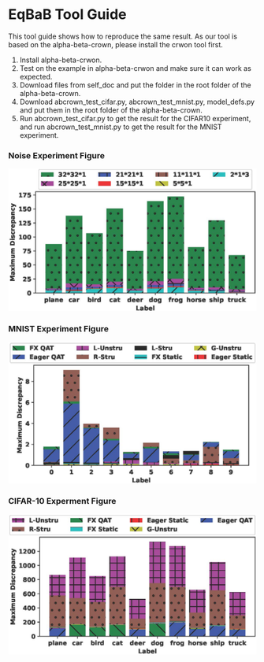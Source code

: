 # EqBaB Tool Guide #
This tool guide shows how to reproduce the same result. As our tool is based on the alpha-beta-crown, please install the crwon tool first.
1. Install alpha-beta-crwon.
2. Test on the example in alpha-beta-crwon and make sure it can work as expected.
3. Download files from self_doc and put the folder in the root folder of the alpha-beta-crown.
4. Download abcrown_test_cifar.py, abcrown_test_mnist.py, model_defs.py and put them in the root folder of the alpha-beta-crown.
5. Run abcrown_test_cifar.py to get the result for the CIFAR10 experiment, and run abcrown_test_mnist.py to get the result for the MNIST experiment.
### Noise Experiment Figure ###
![image](/noise_result1.jpg)
### MNIST Experiment Figure ###
![image](/MNIST_result1.jpg)
### CIFAR-10 Experment Figure ###
![image](/CIFAR10_result1.jpg)

